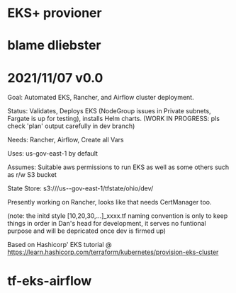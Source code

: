 #  EKS+ provioner
#  blame dliebster
#  2021/11/07 v0.0

Goal: Automated EKS, Rancher, and Airflow cluster deployment.

Status: Validates, Deploys EKS (NodeGroup issues in Private subnets, Fargate is up for testing), installs Helm charts.  (WORK IN PROGRESS: pls check 'plan' output carefully in dev branch)

Needs: Rancher, Airflow, Create all Vars

Uses: us-gov-east-1 by default

Assumes: Suitable aws permissions to run EKS as well as some others such as r/w S3 bucket 

State Store:  s3://<place suitable bucket name here>/us--gov-east-1/tfstate/ohio/dev/

Presently working on Rancher, looks like that needs CertManager too.

(note: the initd style [10,20,30,...]_xxxx.tf naming convention is only to keep things in order in Dan's head for development, it serves no funtional purpose and will be depricated once dev is firmed up)

Based on Hashicorp' EKS tutorial @ https://learn.hashicorp.com/terraform/kubernetes/provision-eks-cluster 
# tf-eks-airflow
